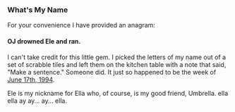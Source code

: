 ### What's My Name

For your convenience I have provided an anagram:

#### OJ drowned Ele and ran.

I can't take credit for this little gem. I picked the letters of my name
out of a set of scrabble tiles and left them on the kitchen table with a
note that said, "Make a sentence." Someone did. It just so happened to
be the week of [June 17th,
1994](http://en.wikipedia.org/wiki/O._J._Simpson_murder_case#The_slow-speed_chase).

Ele is my nickname for Ella who, of course, is my good friend, Umbrella.
ella ella ay ay... ay... ella.
